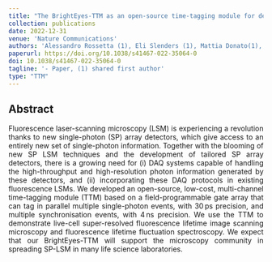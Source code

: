 ```yaml
---
title: "The BrightEyes-TTM as an open-source time-tagging module for democratising single-photon microscopy"
collection: publications
date: 2022-12-31
venue: 'Nature Communications'
authors: 'Alessandro Rossetta (1), Eli Slenders (1), Mattia Donato(1), Sabrina Zappone, Francesco Fersini, Martina Bruno, Francesco Diotalevi, Luca Lanzanò, Sami Koho, Giorgio Tortarolo, Andrea Barberis, Marco Crepaldi, Eleonora Perego, Giuseppe Vicidomini'
paperurl: https://doi.org/10.1038/s41467-022-35064-0
doi: 10.1038/s41467-022-35064-0
tagline: '- Paper, (1) shared first author'
type: "TTM"
---
```


<h2> Abstract </h2>
<p align= "justify">
Fluorescence laser-scanning microscopy (LSM) is experiencing a revolution thanks to new single-photon (SP) array detectors, which give access to an entirely new set of single-photon information. Together with the blooming of new SP LSM techniques and the development of tailored SP array detectors, there is a growing need for (i) DAQ systems capable of handling the high-throughput and high-resolution photon information generated by these detectors, and (ii) incorporating these DAQ protocols in existing fluorescence LSMs. We developed an open-source, low-cost, multi-channel time-tagging module (TTM) based on a field-programmable gate array that can tag in parallel multiple single-photon events, with 30 ps precision, and multiple synchronisation events, with 4 ns precision. We use the TTM to demonstrate live-cell super-resolved fluorescence lifetime image scanning microscopy and fluorescence lifetime fluctuation spectroscopy. We expect that our BrightEyes-TTM will support the microscopy community in spreading SP-LSM in many life science laboratories.  
  
  
  
